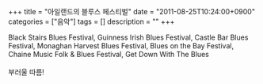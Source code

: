 +++
title = "아일랜드의 블루스 페스티벌"
date = "2011-08-25T10:24:00+0900"
categories = ["음악"]
tags = []
description = ""
+++
<span class="copyright_entry" style="display:block;" title="아일랜드의 블루스 페스티벌@@**@@http://shed.egloos.com/3721914"></span>
<div>
 Black Stairs Blues Festival, Guinness Irish Blues Festival, Castle Bar Blues Festival, Monaghan Harvest Blues Festival, Blues on the Bay Festival, Chaine Music Folk &amp; Blues Festival, Get Down With The Blues
</div>
<div>
 <br>
</div>
<div>
 부러울 따름!
</div> 
<!--
       <rdf:RDF xmlns:rdf="http://www.w3.org/1999/02/22-rdf-syntax-ns#"
		    xmlns:dc="http://purl.org/dc/elements/1.1/"
		    xmlns:trackback="http://madskills.com/public/xml/rss/module/trackback/">
       <rdf:Description
	        rdf:about="http://shed.egloos.com/3721914"
	        dc:identifier="http://shed.egloos.com/3721914"
	        dc:title="아일랜드의 블루스 페스티벌"
	        trackback:ping="http://shed.egloos.com/tb/3721914"/>
       </rdf:RDF>
       -->

<ul></ul>